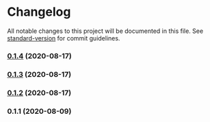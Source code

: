 # Changelog

All notable changes to this project will be documented in this file. See [standard-version](https://github.com/conventional-changelog/standard-version) for commit guidelines.

### [0.1.4](https://github.com/smardev-inc/tsmapper/compare/v0.1.3...v0.1.4) (2020-08-17)

### [0.1.3](https://github.com/smardev-inc/tsmapper/compare/v0.1.2...v0.1.3) (2020-08-17)

### [0.1.2](https://github.com/smardev-inc/tsmapper/compare/v0.1.1...v0.1.2) (2020-08-17)

### 0.1.1 (2020-08-09)
